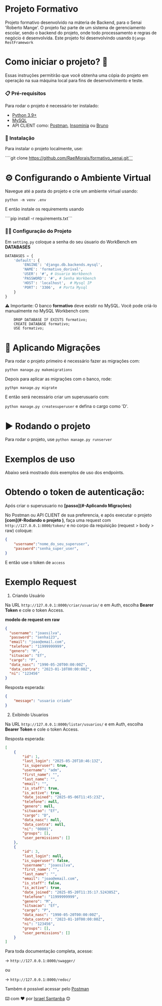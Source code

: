 # Projeto Formativo 

Projeto formativo desenvolvido na máteria de Backend, para o Senai 'Roberto Mange'. 
O projeto faz parte de um sistema de gerenciamento escolar, sendo o backend do projeto, 
onde todo processamento e regras de negócio é desenvolvida. Este projeto foi desenvolvindo usando ```Django RestFramework```

# Como iniciar o projeto? 🤔

Essas instruções permitirão que você obtenha uma cópia do projeto em operação na sua máquina local para fins de desenvolvimento e teste.

### 📋 Pré-requisitos

Para rodar o projeto é necessário ter instalado: 
- [Python 3.9+](https://www.python.org/downloads/)
- [MySQL](https://dev.mysql.com/downloads/windows/installer/8.0.html)
- API CLIENT como: [Postman](https://www.postman.com/downloads/), [Insominia](https://insomnia.rest/download) ou [Bruno](https://www.usebruno.com/)
### 🔧 Instalação

Para instalar o projeto localmente, use: 

````git clone https://github.com/RaelMorais/formativo_senai.git```


# ⚙️ Configurando o Ambiente Virtual

Navegue até a pasta do projeto e crie um ambiente virtual usando: 

```python -m venv .env```

E então instale os requirements usando 

````pip install -r requirements.txt```

### 🦾🧠 Configuração do Projeto 

Em ```setting.py``` coloque a senha do seu úsuario do WorkBench em **DATABASES**

````python
DATABASES = {
    'default': {
        'ENGINE': 'django.db.backends.mysql',
        'NAME': 'formativo_dorival',
        'USER': '#', # Usuario Workbench 
        'PASSWORD': '#', # Senha Workbench 
        'HOST': 'localhost',  # Mysql IP
        'PORT': '3306',  # Porta Mysql      
    }
}
````

⚠️ Importante: O banco **formativo** deve existir no MySQL. Você pode criá-lo manualmente no MySQL Workbench com:

````mysql
    DROP DATABASE IF EXISTS formativo;
    CREATE DATABASE formativo;
    USE formativo;
````
# 🧱 Aplicando Migrações

Para rodar o projeto primeiro é necessário fazer as migrações com: 

```python manage.py makemigrations```

Depois para aplicar as migrações com o banco, rode:

```pythpn manage.py migrate```

E então será necessário criar um superusuario com:

```python manage.py createsuperuser``` e defina o cargo como 'D'. 

# ▶️ Rodando o projeto 

Para rodar o projeto, use ```python manage.py runserver```

# Exemplos de uso

Abaixo será mostrado dois exemplos de uso dos endpoints. 

# Obtendo o token de autenticação: 

Após criar o superusuario no **[passo](#-Aplicando Migrações)**

No Postman ou API CLIENT de sua preferencia, e após executar o projeto **[com](#-Rodando o projeto )**, 
faça uma request com ```http://127.0.0.1:8000/token/``` e no corpo da requisição (request > body > raw)
coloque:

````json
{
    "username":"nome_do_seu_superuser",
    "password":"senha_super_user", 
}

````

E então use o token de ```access```

# Exemplo Request 

1. Criando Usuário

Na URL ```http://127.0.0.1:8000/criar/usuario/``` e em Auth, escolha **Bearer Token** e cole o token Access. 

**modelo de request em raw**

```json
{
  "username": "joaosilva",
  "password": "senha123",
  "email": "joao@email.com",
  "telefone": "11999999999",
  "genero": "M",
  "situacao": "Ef",
  "cargo": "P",
  "data_nasc": "1990-05-20T00:00:00Z",
  "data_contra": "2023-01-10T00:00:00Z",
  "ni": "123456"
}
```

Resposta esperada: 

```json
{
    "message": "usuario criado"
}
```

2. Exibindo Usuarios 

Na URL ```http://127.0.0.1:8000/listar/usuarios/``` e em Auth, escolha **Bearer Token** e cole o token Access. 

Resposta esperada: 

```json
[
    {
        "id": 1,
        "last_login": "2025-05-20T10:46:13Z",
        "is_superuser": true,
        "username": "adm",
        "first_name": "",
        "last_name": "",
        "email": "",
        "is_staff": true,
        "is_active": true,
        "date_joined": "2025-05-06T11:45:23Z",
        "telefone": null,
        "genero": null,
        "situacao": "Ef",
        "cargo": "D",
        "data_nasc": null,
        "data_contra": null,
        "ni": "00001",
        "groups": [],
        "user_permissions": []
    },
    {
        "id": 3,
        "last_login": null,
        "is_superuser": false,
        "username": "joaosilva",
        "first_name": "",
        "last_name": "",
        "email": "joao@email.com",
        "is_staff": false,
        "is_active": true,
        "date_joined": "2025-05-20T11:35:17.524385Z",
        "telefone": "11999999999",
        "genero": "M",
        "situacao": "Ef",
        "cargo": "P",
        "data_nasc": "1990-05-20T00:00:00Z",
        "data_contra": "2023-01-10T00:00:00Z",
        "ni": "123456",
        "groups": [],
        "user_permissions": []
    }
]
```

Para toda documentação completa, acesse: 

-> ```http://127.0.0.1:8000/swagger/```

ou 

-> ```http://127.0.0.1:8000/redoc/```

Também é possível acessar pelo [Postman](#)

⌨️ com ❤️ por [Israel Santanba](https://github.com/RaelMorais) 😊